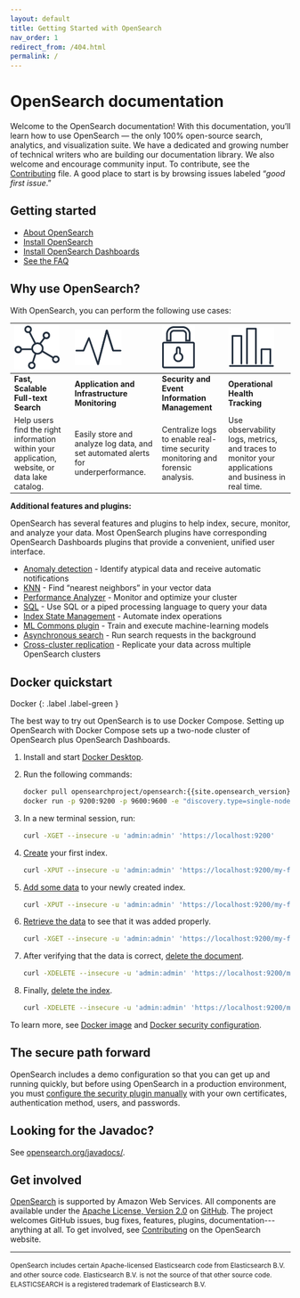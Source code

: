 ```yaml
---
layout: default
title: Getting Started with OpenSearch
nav_order: 1
redirect_from: /404.html
permalink: /
---
```


# OpenSearch documentation

Welcome to the OpenSearch documentation! With this documentation, you’ll learn how to use OpenSearch &mdash;  the only 100% open-source search, analytics, and visualization suite.
We have a dedicated and growing number of technical writers who are building our documentation library. We also welcome and encourage community input. To contribute, see the [Contributing](https://opensearch.org/source.html) file. A good place to start is by browsing  issues labeled “_good first issue_.”


## Getting started

- [About OpenSearch]({{site.url}}{{site.baseurl}}/opensearch/)
- [Install OpenSearch]({{site.url}}{{site.baseurl}}/opensearch/install/)
- [Install OpenSearch Dashboards]({{site.url}}{{site.baseurl}}/dashboards/install/)
- [See the FAQ](https://opensearch.org/faq)

## Why use OpenSearch?

With OpenSearch, you can perform the following use cases:

![](images/1_search.png) | ![](images/2_monitoring.png)|![](images/3_security.png) | ![](images/4_tracking.png)
:--- | :--- | :--- | :--- |
**Fast, Scalable Full-text Search** | **Application and Infrastructure Monitoring** | **Security and Event Information Management** | **Operational Health Tracking**
Help users find the right information within your application, website, or data lake catalog. | Easily store and analyze log data, and set automated alerts for underperformance. | Centralize logs to enable real-time security monitoring and forensic analysis. | Use observability logs, metrics, and traces to monitor your applications and business in real time.



**Additional features and plugins:**

OpenSearch has several features and plugins to help index, secure, monitor, and analyze your data. Most OpenSearch plugins have corresponding OpenSearch Dashboards plugins that provide a convenient, unified user interface.
- [Anomaly detection]({{site.url}}{{site.baseurl}}/monitoring-plugins/ad/) - Identify atypical data and receive automatic notifications
- [KNN]({{site.url}}{{site.baseurl}}/search-plugins/knn/) - Find “nearest neighbors” in your vector data
- [Performance Analyzer]({{site.url}}{{site.baseurl}}/monitoring-plugins/pa/) - Monitor and optimize your cluster
- [SQL]({{site.url}}{{site.baseurl}}/search-plugins/sql/) - Use SQL or a piped processing language to query your data
- [Index State Management]({{site.url}}{{site.baseurl}}/im-plugin/) - Automate index operations
- [ML Commons plugin]({{site.url}}{{site.baseurl}}/ml-commons-plugin/index/) - Train and execute machine-learning models
- [Asynchronous search]({{site.url}}{{site.baseurl}}/search-plugins/async/) - Run search requests in the background
- [Cross-cluster replication]({{site.url}}{{site.baseurl}}/replication-plugin/index/) - Replicate your data across multiple OpenSearch clusters

## Docker quickstart

Docker
{: .label .label-green }

The best way to try out OpenSearch is to use Docker Compose. Setting up OpenSearch with Docker Compose sets up a two-node cluster of OpenSearch plus OpenSearch Dashboards.
1. Install and start [Docker Desktop](https://www.docker.com/products/docker-desktop).
1. Run the following commands:
   ```bash
   docker pull opensearchproject/opensearch:{{site.opensearch_version}}
   docker run -p 9200:9200 -p 9600:9600 -e "discovery.type=single-node" opensearchproject/opensearch:{{site.opensearch_version}}
   ```
1. In a new terminal session, run:
   ```bash
   curl -XGET --insecure -u 'admin:admin' 'https://localhost:9200'
   ```
1. [Create]({{site.url}}{{site.baseurl}}/opensearch/rest-api/index-apis/create-index/) your first index.

   ```bash
   curl -XPUT --insecure -u 'admin:admin' 'https://localhost:9200/my-first-index'
   ```

1. [Add some data]({{site.url}}{{site.baseurl}}/opensearch/index-data/) to your newly created index.

   ```bash
   curl -XPUT --insecure -u 'admin:admin' 'https://localhost:9200/my-first-index/_doc/1' -H 'Content-Type: application/json' -d '{"Description": "To be or not to be, that is the question."}'
   ```

1. [Retrieve the data]({{site.url}}{{site.baseurl}}/opensearch/index-data/#read-data) to see that it was added properly.

   ```bash
   curl -XGET --insecure -u 'admin:admin' 'https://localhost:9200/my-first-index/_doc/1'
   ```

1. After verifying that the data is correct, [delete the document]({{site.url}}{{site.baseurl}}/opensearch/index-data/#delete-data).

   ```bash
   curl -XDELETE --insecure -u 'admin:admin' 'https://localhost:9200/my-first-index/_doc/1'
   ```

1. Finally, [delete the index]({{site.url}}{{site.baseurl}}/opensearch/rest-api/index-apis/delete-index).

   ```bash
   curl -XDELETE --insecure -u 'admin:admin' 'https://localhost:9200/my-first-index/'
   ```

To learn more, see [Docker image]({{site.url}}{{site.baseurl}}/opensearch/install/docker/) and [Docker security configuration]({{site.url}}{{site.baseurl}}/opensearch/install/docker-security/).


## The secure path forward
OpenSearch includes a demo configuration so that you can get up and running quickly, but before using OpenSearch in a production environment, you must [configure the security plugin manually]({{site.url}}{{site.baseurl}}/security-plugin/configuration/index/) with your own certificates, authentication method, users, and passwords.

## Looking for the Javadoc?

See [opensearch.org/javadocs/](https://opensearch.org/javadocs/).

## Get involved

[OpenSearch](https://opensearch.org) is supported by Amazon Web Services. All components are available under the [Apache License, Version 2.0](https://www.apache.org/licenses/LICENSE-2.0.html) on [GitHub](https://github.com/opensearch-project/).
The project welcomes GitHub issues, bug fixes, features, plugins, documentation---anything at all. To get involved, see [Contributing](https://opensearch.org/source.html) on the OpenSearch website.

---

<small>OpenSearch includes certain Apache-licensed Elasticsearch code from Elasticsearch B.V. and other source code. Elasticsearch B.V. is not the source of that other source code. ELASTICSEARCH is a registered trademark of Elasticsearch B.V.</small>